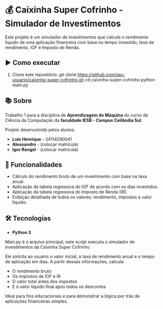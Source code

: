 # 💰 Caixinha Super Cofrinho - Simulador de Investimentos

Este projeto é um simulador de investimentos que calcula o rendimento líquido de uma aplicação financeira com base no tempo investido, taxa de rendimento, IOF e Imposto de Renda.

## ▶️ Como executar

1. Clone este repositório:
   git clone https://github.com/seu-usuario/caixinha-super-cofrinho.git
   cd caixinha-super-cofrinho
   python main.py

## 📚 Sobre

Trabalho 1 para a disciplina de **Aprendizagem de Máquina** do curso de Ciência da Computação da **faculdade IESB - Campus Ceilândia Sul**.

Projeto desenvolvido pelos alunos:

- **Luis Henrique** - 24114290041  
- **Alessandro** - (colocar matrícula)  
- **Igor Rangel** - (colocar matrícula)  

## 🧠 Funcionalidades

- Cálculo do rendimento bruto de um investimento com base na taxa anual.
- Aplicação da tabela regressiva do IOF de acordo com os dias investidos.
- Aplicação da tabela regressiva do Imposto de Renda (IR).
- Exibição detalhada de todos os valores: rendimento, impostos e valor líquido.

## 🛠️ Tecnologias

- **Python 3**

Main.py é o arquivo principal, este script executa o simulador de investimentos da Caixinha Super Cofrinho.

Ele solicita ao usuário o valor inicial, a taxa de rendimento anual e o tempo de aplicação em dias.
A partir dessas informações, calcula:
- O rendimento bruto
- Os impostos de IOF e IR
- O valor total antes dos impostos
- E o valor líquido final após todos os descontos

Ideal para fins educacionais e para demonstrar a lógica por trás de aplicações financeiras simples.
